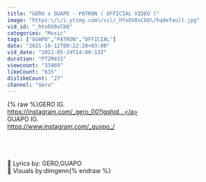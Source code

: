 ```yaml
---
title: "GERO x GUAPO - PATRON ( OFFICIAL VIDEO )"
image: "https:\/\/i.ytimg.com\/vi\/_hYxOV8vCbQ\/hqdefault.jpg"
vid_id: "_hYxOV8vCbQ"
categories: "Music"
tags: ["GUAPO","PATRON","OFFICIAL"]
date: "2021-10-12T09:22:20+03:00"
vid_date: "2021-05-29T14:00:13Z"
duration: "PT2M41S"
viewcount: "33469"
likeCount: "635"
dislikeCount: "27"
channel: "Gero"
---
```

{% raw %}GERO IG.<br /><a rel="nofollow" target="blank" href="https://instagram.com/_gero_00?igshid...">https://instagram.com/_gero_00?igshid...</a><br />GUAPO IG.<br /><a rel="nofollow" target="blank" href="https://www.instagram.com/_guvpo_/">https://www.instagram.com/_guvpo_/</a><br /><br /><br /><br /> <br />🎵 Lyrics by: GERO,GUAPO<br />🎥 Visuals by:dimgenn{% endraw %}
